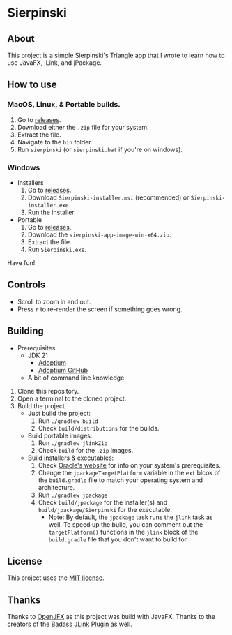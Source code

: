 # Sierpinski

## About
This project is a simple Sierpinski's Triangle app that I wrote to learn how to use JavaFX, jLink, and jPackage.

## How to use

### MacOS, Linux, & Portable builds.
1. Go to [releases](https://github.com/megabyte6/sierpinski/releases/latest).
1. Download either the `.zip` file for your system.
1. Extract the file.
1. Navigate to the `bin` folder.
1. Run `sierpinski` (or `sierpinski.bat` if you're on windows).

### Windows
- Installers
    1. Go to [releases](https://github.com/megabyte6/sierpinski/releases/latest).
    1. Download `Sierpinski-installer.msi` (recommended) or `Sierpinski-installer.exe`.
    1. Run the installer.
- Portable
    1. Go to [releases](https://github.com/megabyte6/sierpinski/releases/latest).
    1. Download the `sierpinski-app-image-win-x64.zip`.
    1. Extract the file.
    1. Run `Sierpinski.exe`.

Have fun!

## Controls
- Scroll to zoom in and out.
- Press `r` to re-render the screen if something goes wrong.

## Building
- Prerequisites
    - JDK 21
        - [Adoptium](https://adoptium.net/temurin/releases)
        - [Adoptium GitHub](https://github.com/adoptium/temurin21-binaries/releases)
    - A bit of command line knowledge
1. Clone this repository.
1. Open a terminal to the cloned project.
1. Build the project.
    - Just build the project:
        1. Run `./gradlew build`
        1. Check `build/distributions` for the builds.
    - Build portable images:
        1. Run `./gradlew jlinkZip`
        1. Check `build` for the `.zip` images.
    - Build installers & executables:
        1. Check [Oracle's website](https://docs.oracle.com/en/java/javase/14/jpackage/packaging-overview.html#GUID-786E15C0-2CE7-4BDF-9B2F-AC1C57249134:~:text=Java%20Runtime%20Requirements-,Packaging%20Pre%2DReqs,WiX%203.0%20or%20later%20is%20required.,-Application%20Preparation) for info on your system's prerequisites.
        1. Change the `jpackageTargetPlatform` variable in the `ext` blcok of the `build.gradle` file to match your operating system and architecture.
        1. Run `./gradlew jpackage`
        1. Check `build/jpackage` for the installer(s) and `build/jpackage/Sierpinski` for the executable.
            - Note: By default, the `jpackage` task runs the `jlink` task as well. To speed up the build, you can comment out the `targetPlatform()` functions in the `jlink` block of the `build.gradle` file that you don't want to build for.

## License
This project uses the [MIT license](https://opensource.org/licenses/MIT).

## Thanks
Thanks to [OpenJFX](https://openjfx.io/) as this project was build with JavaFX. Thanks to the creators of the [Badass JLink Plugin](https://github.com/beryx/badass-jlink-plugin/) as well.